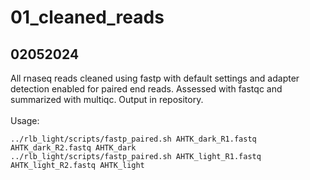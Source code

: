 # 01_cleaned_reads

## 02052024

All rnaseq reads cleaned using fastp with default settings and adapter detection enabled for paired end reads. Assessed with fastqc and summarized with multiqc. Output in repository.\
\
Usage:
```
../rlb_light/scripts/fastp_paired.sh AHTK_dark_R1.fastq AHTK_dark_R2.fastq AHTK_dark
../rlb_light/scripts/fastp_paired.sh AHTK_light_R1.fastq AHTK_light_R2.fastq AHTK_light
```
